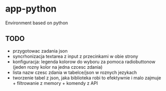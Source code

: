 # app-python
Environment based on python

## TODO

+ przygotowac zadania json
+ syncrhonizacja textarea z input z przecinkami w obie strony
+ konfiguracja: legenda kolorow do wyboru za pomoca radiobuttonow (jeden rozny kolor na jedna czcesc zdania)
+ lista nazw czesc zdania w tabelce/json w roznych jezykach
+ tworzenie tabel z json, jaka biblioteka robi to efektywnie i malo zajmuje + filtrowanie z memory + komendy z API
